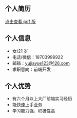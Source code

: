 ## 个人简历

<a href="https://yujiayue123.github.io/docsify_knowledge_base_home/resource/fe_cv.pdf" target="_blank">点击查看 pdf 版</a>

## 个人信息

- 女/21 岁
- 电话/微信：18703999922
- 邮箱：yujiayue123@126.com
- 求职意向：前端开发

## 个人优势

- 有六个月以上大厂前端实习经历
- 能快速上手业务
- 学习能力强，积极性高
